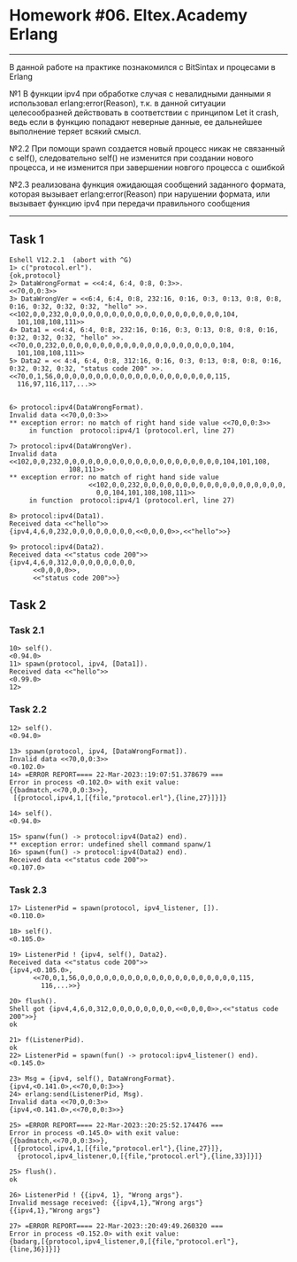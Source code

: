 # Homework #06. Eltex.Academy Erlang #


_______________________________
В данной работе на практике познакомился с BitSintax и процесами в Erlang

№1 В функции ipv4 при обработке случая с невалидными данными я использовал erlang:error(Reason), т.к. в данной ситуации целесообразней действовать в соответствии с принципом Let it crash, ведь если в функцию попадают неверные данные, ее дальнейшее выполнение теряет всякий смысл.

№2.2 При помощи spawn создается новый процесс никак не связанный с self(), следовательно self() не изменится при создании нового процесса, и не изменится при завершении новгого процесса с ошибкой

№2.3 реализована функция ожидающая сообщений заданного формата, которая вызывает  erlang:error(Reason) при нарушении формата, или вызывает функцию ipv4 при передачи правильного сообщения
________________________________


## Task 1 ##
    Eshell V12.2.1  (abort with ^G)
    1> c("protocol.erl").
    {ok,protocol}
    2> DataWrongFormat = <<4:4, 6:4, 0:8, 0:3>>.
    <<70,0,0:3>>
    3> DataWrongVer = <<6:4, 6:4, 0:8, 232:16, 0:16, 0:3, 0:13, 0:8, 0:8, 0:16, 0:32, 0:32, 0:32, "hello" >>.
    <<102,0,0,232,0,0,0,0,0,0,0,0,0,0,0,0,0,0,0,0,0,0,0,0,104,
      101,108,108,111>>
    4> Data1 = <<4:4, 6:4, 0:8, 232:16, 0:16, 0:3, 0:13, 0:8, 0:8, 0:16, 0:32, 0:32, 0:32, "hello" >>.
    <<70,0,0,232,0,0,0,0,0,0,0,0,0,0,0,0,0,0,0,0,0,0,0,0,104,
      101,108,108,111>>
    5> Data2 = << 4:4, 6:4, 0:8, 312:16, 0:16, 0:3, 0:13, 0:8, 0:8, 0:16, 0:32, 0:32, 0:32, "status code 200" >>.
    <<70,0,1,56,0,0,0,0,0,0,0,0,0,0,0,0,0,0,0,0,0,0,0,0,115,
      116,97,116,117,...>>
    
    
    6> protocol:ipv4(DataWrongFormat).   
    Invalid data <<70,0,0:3>> 
    ** exception error: no match of right hand side value <<70,0,0:3>>
         in function  protocol:ipv4/1 (protocol.erl, line 27)
    
    7> protocol:ipv4(DataWrongVer).     
    Invalid data <<102,0,0,232,0,0,0,0,0,0,0,0,0,0,0,0,0,0,0,0,0,0,0,0,104,101,108,
                   108,111>>
    ** exception error: no match of right hand side value
                        <<102,0,0,232,0,0,0,0,0,0,0,0,0,0,0,0,0,0,0,0,0,0, 
                          0,0,104,101,108,108,111>>
         in function  protocol:ipv4/1 (protocol.erl, line 27)
    
    8> protocol:ipv4(Data1).         
    Received data <<"hello">>
    {ipv4,4,6,0,232,0,0,0,0,0,0,0,0,<<0,0,0,0>>,<<"hello">>}
    
    9> protocol:ipv4(Data2).  
    Received data <<"status code 200">>
    {ipv4,4,6,0,312,0,0,0,0,0,0,0,0,
          <<0,0,0,0>>,
          <<"status code 200">>}

## Task 2 ##

### Task 2.1 ###
    10> self().
    <0.94.0>
    11> spawn(protocol, ipv4, [Data1]).
    Received data <<"hello">>
    <0.99.0>
    12>

### Task 2.2 ###
    12> self().
    <0.94.0>
    
    13> spawn(protocol, ipv4, [DataWrongFormat]).
    Invalid data <<70,0,0:3>>
    <0.102.0>    
    14> =ERROR REPORT==== 22-Mar-2023::19:07:51.378679 ===
    Error in process <0.102.0> with exit value:
    {{badmatch,<<70,0,0:3>>},
     [{protocol,ipv4,1,[{file,"protocol.erl"},{line,27}]}]}

    14> self().
    <0.94.0>

    15> spanw(fun() -> protocol:ipv4(Data2) end).
    ** exception error: undefined shell command spanw/1
    16> spawn(fun() -> protocol:ipv4(Data2) end).
    Received data <<"status code 200">>
    <0.107.0>


### Task 2.3 ###

    17> ListenerPid = spawn(protocol, ipv4_listener, []).
    <0.110.0>

    18> self().
    <0.105.0>

    19> ListenerPid ! {ipv4, self(), Data2}.
    Received data <<"status code 200">> 
    {ipv4,<0.105.0>,
          <<70,0,1,56,0,0,0,0,0,0,0,0,0,0,0,0,0,0,0,0,0,0,0,0,115,
            116,...>>}

    20> flush().
    Shell got {ipv4,4,6,0,312,0,0,0,0,0,0,0,0,<<0,0,0,0>>,<<"status code 200">>}
    ok

    21> f(ListenerPid).
    ok
    22> ListenerPid = spawn(fun() -> protocol:ipv4_listener() end).
    <0.145.0>

    23> Msg = {ipv4, self(), DataWrongFormat}.
    {ipv4,<0.141.0>,<<70,0,0:3>>}
    24> erlang:send(ListenerPid, Msg).
    Invalid data <<70,0,0:3>> 
    {ipv4,<0.141.0>,<<70,0,0:3>>}

    25> =ERROR REPORT==== 22-Mar-2023::20:25:52.174476 ===
    Error in process <0.145.0> with exit value:
    {{badmatch,<<70,0,0:3>>},
     [{protocol,ipv4,1,[{file,"protocol.erl"},{line,27}]},
      {protocol,ipv4_listener,0,[{file,"protocol.erl"},{line,33}]}]}

    25> flush().
    ok
    
    26> ListenerPid ! {{ipv4, 1}, "Wrong args"}.
    Invalid message received: {{ipv4,1},"Wrong args"}
    {{ipv4,1},"Wrong args"}
    
    27> =ERROR REPORT==== 22-Mar-2023::20:49:49.260320 ===
    Error in process <0.152.0> with exit value:
    {badarg,[{protocol,ipv4_listener,0,[{file,"protocol.erl"},{line,36}]}]}    







